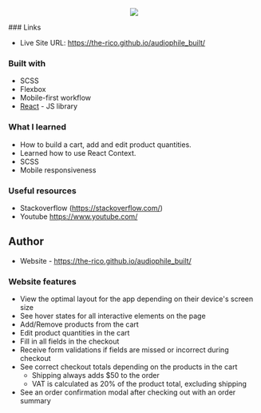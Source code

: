<p align="center">
<img src='https://user-images.githubusercontent.com/97664519/170809460-a8b9ae04-c51c-4d7c-af2a-162f7e7facce.gif' /></p>
### Links

- Live Site URL: https://the-rico.github.io/audiophile_built/

### Built with

- SCSS
- Flexbox
- Mobile-first workflow
- [React](https://reactjs.org/) - JS library

### What I learned

- How to build a cart, add and edit product quantities.
- Learned how to use React Context.
- SCSS
- Mobile responsiveness

### Useful resources

- Stackoverflow (https://stackoverflow.com/)
- Youtube https://www.youtube.com/

## Author

- Website - https://the-rico.github.io/audiophile_built/




### Website features

- View the optimal layout for the app depending on their device's screen size
- See hover states for all interactive elements on the page
- Add/Remove products from the cart
- Edit product quantities in the cart
- Fill in all fields in the checkout
- Receive form validations if fields are missed or incorrect during checkout
- See correct checkout totals depending on the products in the cart
  - Shipping always adds $50 to the order
  - VAT is calculated as 20% of the product total, excluding shipping
- See an order confirmation modal after checking out with an order summary
